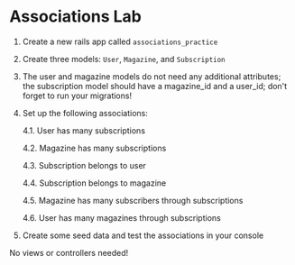 # Associations Lab

1. Create a new rails app called `associations_practice`
2. Create three models: `User`, `Magazine`, and `Subscription`
3. The user and magazine models do not need any additional attributes; the subscription model should have a magazine_id and a user_id; don't forget to run your migrations!
4. Set up the following associations:

	4.1. User has many subscriptions
	
	4.2. Magazine has many subscriptions
	
	4.3. Subscription belongs to user
	
	4.4. Subscription belongs to magazine
	
	4.5. Magazine has many subscribers through subscriptions
	
	4.6. User has many magazines through subscriptions
	
5. Create some seed data and test the associations in your console

No views or controllers needed!
